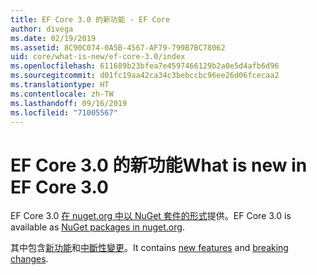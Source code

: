 ```yaml
---
title: EF Core 3.0 的新功能 - EF Core
author: divega
ms.date: 02/19/2019
ms.assetid: 8C90C074-0A5B-4567-AF79-799B7BC78062
uid: core/what-is-new/ef-core-3.0/index
ms.openlocfilehash: 611689b23bfea7e4597466129b2a0e5d4afb6d96
ms.sourcegitcommit: d01fc19aa42ca34c3bebccbc96ee26d06fcecaa2
ms.translationtype: HT
ms.contentlocale: zh-TW
ms.lasthandoff: 09/16/2019
ms.locfileid: "71005567"
---
```

# <a name="what-is-new-in-ef-core-30"></a><span data-ttu-id="55f17-102">EF Core 3.0 的新功能</span><span class="sxs-lookup"><span data-stu-id="55f17-102">What is new in EF Core 3.0</span></span>

<span data-ttu-id="55f17-103">EF Core 3.0 [在 nuget.org 中以 NuGet 套件的形式](https://www.nuget.org/packages/Microsoft.EntityFrameworkCore/)提供。</span><span class="sxs-lookup"><span data-stu-id="55f17-103">EF Core 3.0 is available as [NuGet packages in nuget.org](https://www.nuget.org/packages/Microsoft.EntityFrameworkCore/).</span></span> 

<span data-ttu-id="55f17-104">其中包含[新功能](xref:core/what-is-new/ef-core-3.0/features)和[中斷性變更](xref:core/what-is-new/ef-core-3.0/breaking-changes)。</span><span class="sxs-lookup"><span data-stu-id="55f17-104">It contains [new features](xref:core/what-is-new/ef-core-3.0/features) and [breaking changes](xref:core/what-is-new/ef-core-3.0/breaking-changes).</span></span> 

